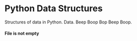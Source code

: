 # Python Data Structures

Structures of data in Python. Data. Beep Boop Bop Beep Boop. 

#### File is not empty
